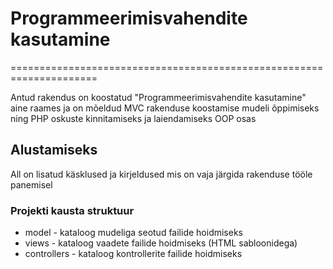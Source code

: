 # Programmeerimisvahendite kasutamine

=====================================================================

Antud rakendus on koostatud "Programmeerimisvahendite kasutamine"
aine raames ja on mõeldud MVC rakenduse koostamise mudeli õppimiseks
ning PHP oskuste kinnitamiseks ja laiendamiseks OOP osas
## Alustamiseks
All on lisatud käsklused ja kirjeldused mis on vaja järgida rakenduse
tööle panemisel
### Projekti kausta struktuur
* model - kataloog mudeliga seotud failide hoidmiseks
* views - kataloog vaadete failide hoidmiseks (HTML sabloonidega)
* controllers - kataloog kontrollerite failide hoidmiseks
